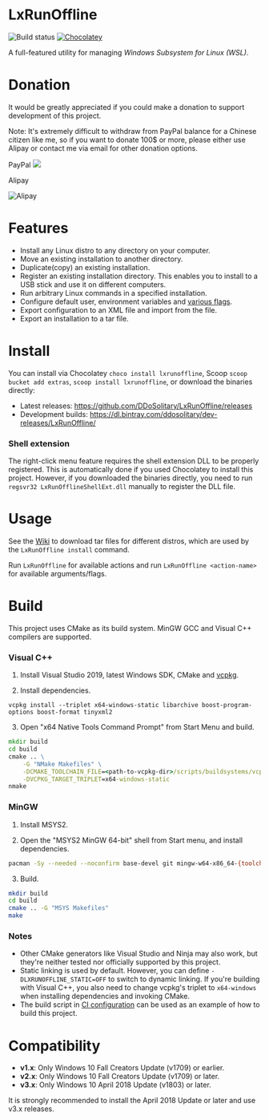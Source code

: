 # LxRunOffline

![Build status](https://github.com/DDoSolitary/LxRunOffline/workflows/.github/workflows/build.yml/badge.svg)
[![Chocolatey](https://img.shields.io/chocolatey/v/lxrunoffline.svg)](https://chocolatey.org/packages/lxrunoffline)

A full-featured utility for managing *Windows Subsystem for Linux (WSL)*.

# Donation

It would be greatly appreciated if you could make a donation to support development of this project.

Note: It's extremely difficult to withdraw from PayPal balance for a Chinese citizen like me, so if you want to donate 100$ or more, please either use Alipay or contact me via email for other donation options.

PayPal [![](https://www.paypalobjects.com/en_US/i/btn/btn_donate_LG.gif)](https://www.paypal.me/ddosolitary)

Alipay

![Alipay](https://image.ibb.co/kkxV99/1537608529099_20180922174914623.jpg)

# Features

- Install any Linux distro to any directory on your computer.
- Move an existing installation to another directory.
- Duplicate(copy) an existing installation.
- Register an existing installation directory. This enables you to install to a USB stick and use it on different computers.
- Run arbitrary Linux commands in a specified installation.
- Configure default user, environment variables and [various flags](https://docs.microsoft.com/en-us/previous-versions/windows/desktop/api/wslapi/ne-wslapi-wsl_distribution_flags).
- Export configuration to an XML file and import from the file.
- Export an installation to a tar file.

# Install

You can install via Chocolatey `choco install lxrunoffline`, Scoop `scoop bucket add extras`, `scoop install lxrunoffline`, or download the binaries directly:
- Latest releases: https://github.com/DDoSolitary/LxRunOffline/releases
- Development builds: https://dl.bintray.com/ddosolitary/dev-releases/LxRunOffline/

### Shell extension

The right-click menu feature requires the shell extension DLL to be properly registered. This is automatically done if you used Chocolatey to install this project. However, if you downloaded the binaries directly, you need to run `regsvr32 LxRunOfflineShellExt.dll` manually to register the DLL file.

# Usage

See the [Wiki](https://github.com/DDoSolitary/LxRunOffline/wiki) to download tar files for different distros, which are used by the `LxRunOffline install` command.

Run `LxRunOffline` for available actions and run `LxRunOffline <action-name>` for available arguments/flags.

# Build

This project uses CMake as its build system. MinGW GCC and Visual C++ compilers are supported.

### Visual C++

1. Install Visual Studio 2019, latest Windows SDK, CMake and [vcpkg](https://github.com/Microsoft/vcpkg).

2. Install dependencies.

```
vcpkg install --triplet x64-windows-static libarchive boost-program-options boost-format tinyxml2
```

3. Open "x64 Native Tools Command Prompt" from Start Menu and build.

```cmd
mkdir build
cd build
cmake .. \
    -G "NMake Makefiles" \
    -DCMAKE_TOOLCHAIN_FILE=<path-to-vcpkg-dir>/scripts/buildsystems/vcpkg.cmake \
    -DVCPKG_TARGET_TRIPLET=x64-windows-static
nmake
```

### MinGW

1. Install MSYS2.

2. Open the "MSYS2 MinGW 64-bit" shell from Start menu, and install dependencies.

```bash
pacman -Sy --needed --noconfirm base-devel git mingw-w64-x86_64-{toolchain,cmake,libarchive,boost,tinyxml2}
```

3. Build.

```bash
mkdir build
cd build
cmake .. -G "MSYS Makefiles"
make
```

### Notes

- Other CMake generators like Visual Studio and Ninja may also work, but they're neither tested nor officially supported by this project.
- Static linking is used by default. However, you can define `-DLXRUNOFFLINE_STATIC=OFF` to switch to dynamic linking. If you're building with Visual C++, you also need to change vcpkg's triplet to `x64-windows` when installing dependencies and invoking CMake.
- The build script in [CI configuration](https://github.com/DDoSolitary/LxRunOffline/blob/master/.github/workflows/build.yml) can be used as an example of how to build this project.

# Compatibility

- **v1.x**: Only Windows 10 Fall Creators Update (v1709) or earlier.
- **v2.x**: Only Windows 10 Fall Creators Update (v1709) or later.
- **v3.x**: Only Windows 10 April 2018 Update (v1803) or later.

It is strongly recommended to install the April 2018 Update or later and use v3.x releases.
